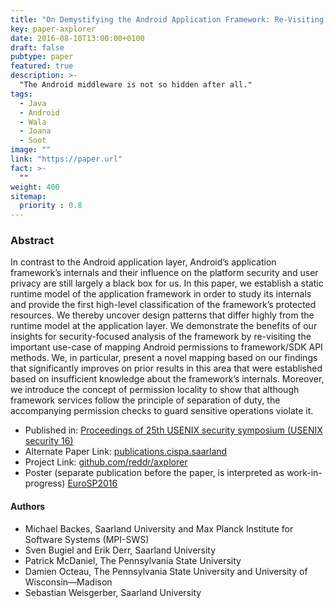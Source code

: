 ```yaml
---
title: "On Demystifying the Android Application Framework: Re-Visiting Android Permission Specification Analysis"
key: paper-axplorer
date: 2016-08-10T13:00:00+0100
draft: false
pubtype: paper
featured: true
description: >-
  "The Android middleware is not so hidden after all."
tags: 
  - Java
  - Android
  - Wala
  - Joana
  - Soot
image: ""
link: "https://paper.url"
fact: >- 
  ""
weight: 400
sitemap:
  priority : 0.8
---
```


### Abstract

In contrast to the Android application layer, Android’s application framework’s internals and their influence on the platform security and user privacy are still largely a black box for us. In this paper, we establish a static runtime model of the application framework in order to study its internals and provide the first high-level classification of the framework’s protected resources. We thereby uncover design patterns that differ highly from the runtime model at the application layer. We demonstrate the benefits of our insights for security-focused analysis of the framework by re-visiting the important use-case of mapping Android permissions to framework/SDK API methods. We, in particular, present a novel mapping based on our findings that significantly improves on prior results in this area that were established based on insufficient knowledge about the framework’s internals. Moreover, we introduce the concept of permission locality to show that although framework services follow the principle of separation of duty, the accompanying permission checks to guard sensitive operations violate it.

- Published in: [Proceedings of 25th USENIX security symposium (USENIX security 16)][proceedings]
- Alternate Paper Link: [publications.cispa.saarland][paper-cispa]
- Project Link: [github.com/reddr/axplorer][project-url]
- Poster (separate publication before the paper, is interpreted as work-in-progress) [EuroSP2016][poster]


#### Authors

- Michael Backes, Saarland University and Max Planck Institute for Software Systems (MPI-SWS)
- Sven Bugiel and Erik Derr, Saarland University
- Patrick McDaniel, The Pennsylvania State University
- Damien Octeau, The Pennsylvania State University and University of Wisconsin—Madison
- Sebastian Weisgerber, Saarland University

[proceedings]: https://www.usenix.org/system/files/conference/usenixsecurity16/sec16_paper_backes-android.pdf
[paper-cispa]: https://publications.cispa.saarland/657/
[project-url]: https://github.com/reddr/axplorer
[poster]: https://www.ieee-security.org/TC/EuroSP2016/posters/number13.pdf
